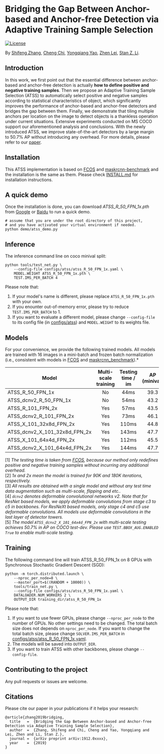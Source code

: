 # Bridging the Gap Between Anchor-based and Anchor-free Detection via Adaptive Training Sample Selection

[![License](https://img.shields.io/badge/license-BSD-blue.svg)](LICENSE)

By [Shifeng Zhang](http://www.cbsr.ia.ac.cn/users/sfzhang/), [Cheng Chi](https://chicheng123.github.io/), [Yongqiang Yao](https://github.com/yqyao), [Zhen Lei](http://www.cbsr.ia.ac.cn/users/zlei/), [Stan Z. Li](http://www.cbsr.ia.ac.cn/users/szli/).

## Introduction

In this work, we first point out that the essential difference between anchor-based and anchor-free detection is actually **how to define positive and negative training samples**. Then we propose an Adaptive Training Sample Selection (ATSS) to automatically select positive and negative samples according to statistical characteristics of object, which significantly improves the performance of anchor-based and anchor-free detectors and bridges the gap between them. Finally, we demonstrate that tiling multiple anchors per location on the image to detect objects is a thankless operation under current situations. Extensive experiments conducted on MS COCO support our aforementioned analysis and conclusions. With the newly introduced ATSS, we improve state-of-the-art detectors by a large margin to 50.7% AP without introducing any overhead. For more details, please refer to our [paper](https://arxiv.org/pdf/1912.0xxxxpdf).

## Installation
This ATSS implementation is based on [FCOS](https://github.com/tianzhi0549/FCOS) and [maskrcnn-benchmark](https://github.com/facebookresearch/maskrcnn-benchmark) and the installation is the same as them. Please check [INSTALL.md](INSTALL.md) for installation instructions.

## A quick demo
Once the installation is done, you can download *ATSS_R_50_FPN_1x.pth* from [Google](https://drive.google.com/open?id=1t8RLdQ6fsFXa0kzPIQ7541uZeQeMXP73) or [Baidu](https://pan.baidu.com/s/1bYXjWJE35kHLpQAIeWtZ0g) to run a quick demo.
    
    # assume that you are under the root directory of this project,
    # and you have activated your virtual environment if needed.
    python demo/atss_demo.py
    


## Inference
The inference command line on coco minival split:

    python tools/test_net.py \
        --config-file configs/atss/atss_R_50_FPN_1x.yaml \
        MODEL.WEIGHT ATSS_R_50_FPN_1x.pth \
        TEST.IMS_PER_BATCH 4    

Please note that:
1) If your model's name is different, please replace `ATSS_R_50_FPN_1x.pth` with your own.
2) If you enounter out-of-memory error, please try to reduce `TEST.IMS_PER_BATCH` to 1.
3) If you want to evaluate a different model, please change `--config-file` to its config file (in [configs/atss](configs/atss)) and `MODEL.WEIGHT` to its weights file.

## Models
For your convenience, we provide the following trained models. All models are trained with 16 images in a mini-batch and frozen batch normalization (i.e., consistent with models in [FCOS](https://github.com/tianzhi0549/FCOS) and [maskrcnn_benchmark](https://github.com/facebookresearch/maskrcnn-benchmark)).*

Model | Multi-scale training | Testing time / im | AP (minival) | AP (test-dev) | Link
--- |:---:|:---:|:---:|:---:|:---:
ATSS_R_50_FPN_1x | No | 44ms | 39.3 | 39.3 | [Google](https://drive.google.com/open?id=1t8RLdQ6fsFXa0kzPIQ7541uZeQeMXP73)/[Baidu](https://pan.baidu.com/s/1bYXjWJE35kHLpQAIeWtZ0g)
ATSS_dcnv2_R_50_FPN_1x | No | 54ms | 43.2 | 43.0 | [Google](https://drive.google.com/open?id=1_Zl6sVrNZbvawxtMdvNSE9wgURmkLLka)/[Baidu](https://pan.baidu.com/s/1baZJMCCy_waR0hhChgEQFA)
ATSS_R_101_FPN_2x | Yes | 57ms | 43.5 | 43.6 | [Google](https://drive.google.com/open?id=1jenAgiLLqome8nn5ghV7wmknfr1Xg_Dw)/[Baidu](https://pan.baidu.com/s/1hiAew46s877dpgAZ-AweLw)
ATSS_dcnv2_R_101_FPN_2x | Yes | 73ms | 46.1 | 46.3 | [Google](https://drive.google.com/open?id=17S-M6UILyS18s5RW1T6lWFi8nrKMhwd7)/[Baidu](https://pan.baidu.com/s/1eakRoQIqR-UmjWT4RM8vyQ)
ATSS_X_101_32x8d_FPN_2x | Yes | 110ms | 44.8 | 45.1 | [Google](https://drive.google.com/open?id=1jFTdsQD2KfR9Dh1NgX05_02wfQxlnmD3)/[Baidu](https://pan.baidu.com/s/1uO3ZLstI7tkVQBayjRy-6w)
ATSS_dcnv2_X_101_32x8d_FPN_2x | Yes | 143ms | 47.7 | 47.7 | [Google](https://drive.google.com/open?id=19E7vh7YCq0ZpvRIaswDMWGRmwcGK56Bz)/[Baidu](https://pan.baidu.com/s/1pOMZGb3UZb7u_lTqUk55Mw)
ATSS_X_101_64x4d_FPN_2x | Yes | 112ms | 45.5 | 45.6 | [Google](https://drive.google.com/open?id=1ECj7mQwZowiTsSwDXU5Q_Ab2tG-Byhsk)/[Baidu](https://pan.baidu.com/s/1LxNkz0To_mGWGRbtzA78bw)
ATSS_dcnv2_X_101_64x4d_FPN_2x | Yes | 144ms | 47.7 | 47.7 | [Google](https://drive.google.com/open?id=1Lmhtn71AgJC_6B5iqU8-PG_rYanKEr2k)/[Baidu](https://pan.baidu.com/s/1nzX-lUvZfnV--fj6OwsnmQ)
[1] *The testing time is taken from [FCOS](https://github.com/tianzhi0549/FCOS), because our method only redefines positive and negative training samples without incurring any additional overhead.* \
[2] *1x and 2x mean the model is trained for 90K and 180K iterations, respectively.* \
[3] *All results are obtained with a single model and without any test time data augmentation such as multi-scale, flipping and etc..* \
[4] *`dcnv2` denotes deformable convolutional networks v2. Note that for ResNet based models, we apply deformable convolutions from stage c3 to c5 in backbones. For ResNeXt based models, only stage c4 and c5 use deformable convolutions. All models use deformable convolutions in the last layer of detector towers.* \
[5] *The model `ATSS_dcnv2_X_101_64x4d_FPN_2x` with multi-scale testing achieves 50.7% in AP on COCO test-dev. Please use `TEST.BBOX_AUG.ENABLED True` to enable multi-scale testing.*

## Training

The following command line will train ATSS_R_50_FPN_1x on 8 GPUs with Synchronous Stochastic Gradient Descent (SGD):

    python -m torch.distributed.launch \
        --nproc_per_node=8 \
        --master_port=$((RANDOM + 10000)) \
        tools/train_net.py \
        --config-file configs/atss/atss_R_50_FPN_1x.yaml \
        DATALOADER.NUM_WORKERS 2 \
        OUTPUT_DIR training_dir/atss_R_50_FPN_1x
        
Please note that:
1) If you want to use fewer GPUs, please change `--nproc_per_node` to the number of GPUs. No other settings need to be changed. The total batch size does not depends on `nproc_per_node`. If you want to change the total batch size, please change `SOLVER.IMS_PER_BATCH` in [configs/atss/atss_R_50_FPN_1x.yaml](configs/atss/atss_R_50_FPN_1x.yaml).
2) The models will be saved into `OUTPUT_DIR`.
3) If you want to train ATSS with other backbones, please change `--config-file`.

## Contributing to the project
Any pull requests or issues are welcome.

## Citations
Please cite our paper in your publications if it helps your research:
```
@article{zhang2019bridging,
  title   =  {Bridging the Gap Between Anchor-based and Anchor-free Detection via Adaptive Training Sample Selection},
  author  =  {Zhang, Shifeng and Chi, Cheng and Yao, Yongqiang and Lei, Zhen and Li, Stan Z.},
  journal =  {arXiv preprint arXiv:1912.0xxxx},
  year    =  {2019}
}
```